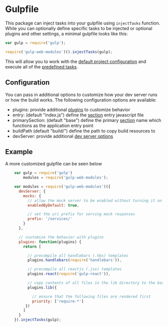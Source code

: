 Gulpfile
============
This package can inject tasks into your gulpfile using `injectTasks` function.  While you can optionally define specific tasks to be injected or optional plugins and other settings, a minimal gulpfile looks like this:
```javascript
var gulp = require('gulp');

require('gulp-web-modules')().injectTasks(gulp);
```
This will allow you to work with the [default project configuration](./structure.md) and execute all of the [predefined tasks](./tasks.md).

Configuration
-------------
You can pass in additional options to customize how your dev server runs or how the build works.  The following configuration options are available:
* plugins: provide additional [plugins](./plugin-api.md) to customize behavior
* entry: (default "index.js") define the [section](./sections.md) entry javascript file
* primarySection: (default "base") define the primary [section](./sections.md) name which functions as the application entry point
* buildPath (default "build/") define the path to copy build resources to
* devServer: provide additional [dev server options](./dev-server/index.md)

Example
------------
A more customized gulpfile can be seen below
```javascript
    var gulp = require('gulp')
        modules = require('gulp-web-modules');

    var modules = require('gulp-web-modules')({
      devServer: {
        mocks: {
          // allow the mock server to be enabled without turning it on with the $admin page
          enabledByDefault: true,

          // set the uri prefix for serving mock responses
          prefix: '/services/'
        }
      },

      // customize the behavior with plugins
      plugins: function(plugins) {
        return [

          // precompile all handlebars (.hbs) templates
          plugins.handlebars(require('handlebars')),

          // precompile all reactjs (.jsx) templates
          plugins.react(require('gulp-react')),

          // copy contents of all files in the lib directory to the base generated javascript file
          plugins.lib({

            // ensure that the following files are rendered first
            priority: ['require-*']
         })
        ]
      }
    }).injectTasks(gulp);
```
